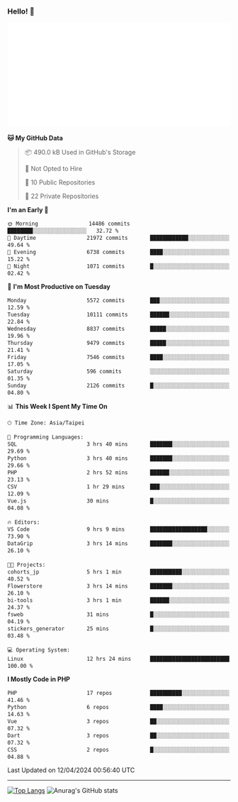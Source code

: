 ### Hello! 👋

![Metrics](/metrics.classic.svg)

<!--START_SECTION:waka-->
**🐱 My GitHub Data** 

> 📦 490.0 kB Used in GitHub's Storage 
 > 
> 🚫 Not Opted to Hire
 > 
> 📜 10 Public Repositories 
 > 
> 🔑 22 Private Repositories 
 > 
**I'm an Early 🐤** 

```text
🌞 Morning                14486 commits       ████████░░░░░░░░░░░░░░░░░   32.72 % 
🌆 Daytime                21972 commits       ████████████░░░░░░░░░░░░░   49.64 % 
🌃 Evening                6738 commits        ████░░░░░░░░░░░░░░░░░░░░░   15.22 % 
🌙 Night                  1071 commits        █░░░░░░░░░░░░░░░░░░░░░░░░   02.42 % 
```
📅 **I'm Most Productive on Tuesday** 

```text
Monday                   5572 commits        ███░░░░░░░░░░░░░░░░░░░░░░   12.59 % 
Tuesday                  10111 commits       ██████░░░░░░░░░░░░░░░░░░░   22.84 % 
Wednesday                8837 commits        █████░░░░░░░░░░░░░░░░░░░░   19.96 % 
Thursday                 9479 commits        █████░░░░░░░░░░░░░░░░░░░░   21.41 % 
Friday                   7546 commits        ████░░░░░░░░░░░░░░░░░░░░░   17.05 % 
Saturday                 596 commits         ░░░░░░░░░░░░░░░░░░░░░░░░░   01.35 % 
Sunday                   2126 commits        █░░░░░░░░░░░░░░░░░░░░░░░░   04.80 % 
```


📊 **This Week I Spent My Time On** 

```text
🕑︎ Time Zone: Asia/Taipei

💬 Programming Languages: 
SQL                      3 hrs 40 mins       ███████░░░░░░░░░░░░░░░░░░   29.69 % 
Python                   3 hrs 40 mins       ███████░░░░░░░░░░░░░░░░░░   29.66 % 
PHP                      2 hrs 52 mins       ██████░░░░░░░░░░░░░░░░░░░   23.13 % 
CSV                      1 hr 29 mins        ███░░░░░░░░░░░░░░░░░░░░░░   12.09 % 
Vue.js                   30 mins             █░░░░░░░░░░░░░░░░░░░░░░░░   04.08 % 

🔥 Editors: 
VS Code                  9 hrs 9 mins        ██████████████████░░░░░░░   73.90 % 
DataGrip                 3 hrs 14 mins       ███████░░░░░░░░░░░░░░░░░░   26.10 % 

🐱‍💻 Projects: 
cohorts_jp               5 hrs 1 min         ██████████░░░░░░░░░░░░░░░   40.52 % 
Flowerstore              3 hrs 14 mins       ███████░░░░░░░░░░░░░░░░░░   26.10 % 
bi-tools                 3 hrs 1 min         ██████░░░░░░░░░░░░░░░░░░░   24.37 % 
fsweb                    31 mins             █░░░░░░░░░░░░░░░░░░░░░░░░   04.19 % 
stickers_generator       25 mins             █░░░░░░░░░░░░░░░░░░░░░░░░   03.48 % 

💻 Operating System: 
Linux                    12 hrs 24 mins      █████████████████████████   100.00 % 
```

**I Mostly Code in PHP** 

```text
PHP                      17 repos            ██████████░░░░░░░░░░░░░░░   41.46 % 
Python                   6 repos             ████░░░░░░░░░░░░░░░░░░░░░   14.63 % 
Vue                      3 repos             ██░░░░░░░░░░░░░░░░░░░░░░░   07.32 % 
Dart                     3 repos             ██░░░░░░░░░░░░░░░░░░░░░░░   07.32 % 
CSS                      2 repos             █░░░░░░░░░░░░░░░░░░░░░░░░   04.88 % 
```




 Last Updated on 12/04/2024 00:56:40 UTC
<!--END_SECTION:waka-->

<hr>

<span style="display:inline-block">[![Top Langs](https://github-readme-stats.vercel.app/api/top-langs/?username=maureendadap&layout=compact&theme=transparent)](https://github.com/anuraghazra/github-readme-stats)</span>
<span style="display:inline-block">![Anurag's GitHub stats](https://github-readme-stats.vercel.app/api?username=maureendadap&show_icons=true&theme=transparent&count_private=true)</span>

<!--
**MaureenDadap/maureendadap** is a ✨ _special_ ✨ repository because its `README.md` (this file) appears on your GitHub profile.

Here are some ideas to get you started:

- 🔭 I’m currently working on ...
- 🌱 I’m currently learning ...
- 👯 I’m looking to collaborate on ...
- 🤔 I’m looking for help with ...
- 💬 Ask me about ...
- 📫 How to reach me: ...
- 😄 Pronouns: ...
- ⚡ Fun fact: ...
-->
